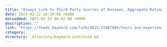```yaml
---
title: "Always Link to Third-Party Sources of Reviews, Aggregate Ratings, Awards, and Endorsements on Tours and Experiences Sites"
date: 2023-02-22 10:20:00 +0100
dateadded: 2023-02-23 00:02:06 +0000
description: ""
link: "https://feeds.baymard.com/link/9825/15987089/tours-and-experiences-reviews"
category:
directory: _directory/baymard-institute.md
---
```

